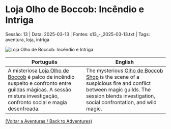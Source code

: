 ﻿
# Loja Olho de Boccob: Incêndio e Intriga

Sessão: 13 | Data: 2025-03-13 | Fontes: s13_-_2025-03-13.txt | Tags: aventura, loja, intriga

![Loja Olho de Boccob: Incêndio e Intriga](assets/location/location_blank.png)

| Português | English |
|-----------|---------|
| A misteriosa [Loja Olho de Boccob](loja_olho_de_boccob.md) é palco de incêndio suspeito e confronto entre guildas mágicas. A sessão mistura investigação, confronto social e magia desenfreada. | The mysterious [Olho de Boccob Shop](loja_olho_de_boccob.md) is the scene of a suspicious fire and conflict between magic guilds. The session blends investigation, social confrontation, and wild magic. |

[(Voltar a Aventuras / Back to Adventures)](dm/summary/aventuras.md)  

